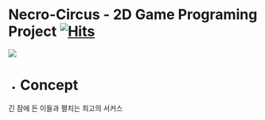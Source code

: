 # Necro-Circus - 2D Game Programing Project [![Hits](https://hits.seeyoufarm.com/api/count/incr/badge.svg?url=https%3A%2F%2Fgithub.com%2Flimdev59%2FNecro-Circus&count_bg=%2379C83D&title_bg=%23555555&icon=counter-strike.svg&icon_color=%23E7E7E7&title=hits&edge_flat=false)](https://hits.seeyoufarm.com)
![](/assets/.png)   
- # Concept
긴 잠에 든 이들과 펼치는 최고의 서커스
